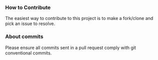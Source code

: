### How to Contribute

The easiest way to contribute to this project is to make a fork/clone and pick an issue to resolve.

### About commits
Please ensure all commits sent in a pull request comply with git conventional commits.
